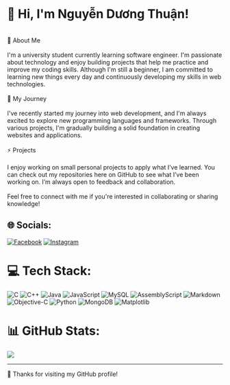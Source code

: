 # 💫 Hi, I'm Nguyễn Dương Thuận!
<!--<br>-  I’m currently working on ...<br>- 🌱 I’m currently learning ...<br>- 👯 I’m looking to collaborate on ...<br>- 🤔 I’m looking for help with ...<br>- 💬 Ask me about ...<br>- 📫 How to reach me: ...<br>- 😄 Pronouns: ...<br>- ⚡ Fun fact: ...<br>-->
<br>🔭 About Me<br>
<br>I'm a university student currently learning software engineer. I'm passionate about technology and enjoy building projects that help me practice and improve my coding skills. Although I'm still a beginner, I am committed to learning new things every day and continuously developing my skills in web technologies.<br>
<br>🌱 My Journey<br>
<br>I've recently started my journey into web development, and I'm always excited to explore new programming languages and frameworks. Through various projects, I'm gradually building a solid foundation in creating websites and applications.<br>
<br>⚡ Projects<br>
<br>I enjoy working on small personal projects to apply what I’ve learned. You can check out my repositories here on GitHub to see what I’ve been working on. I’m always open to feedback and collaboration.<br>
<br>Feel free to connect with me if you're interested in collaborating or sharing knowledge!<br>

## 🌐 Socials:
[![Facebook](https://img.shields.io/badge/Facebook-%231877F2.svg?logo=Facebook&logoColor=white)](https://www.facebook.com/profile.php?id=100073313063359) [![Instagram](https://img.shields.io/badge/Instagram-%23E4405F.svg?logo=Instagram&logoColor=white)](https://instagram.com/duongthuan213) 

# 💻 Tech Stack:
![C](https://img.shields.io/badge/c-%2300599C.svg?style=for-the-badge&logo=c&logoColor=white) ![C++](https://img.shields.io/badge/c++-%2300599C.svg?style=for-the-badge&logo=c%2B%2B&logoColor=white) ![Java](https://img.shields.io/badge/java-%23ED8B00.svg?style=for-the-badge&logo=openjdk&logoColor=white) ![JavaScript](https://img.shields.io/badge/javascript-%23323330.svg?style=for-the-badge&logo=javascript&logoColor=%23F7DF1E) ![MySQL](https://img.shields.io/badge/mysql-4479A1.svg?style=for-the-badge&logo=mysql&logoColor=white) ![AssemblyScript](https://img.shields.io/badge/assembly%20script-%23000000.svg?style=for-the-badge&logo=assemblyscript&logoColor=white) ![Markdown](https://img.shields.io/badge/markdown-%23000000.svg?style=for-the-badge&logo=markdown&logoColor=white) ![Objective-C](https://img.shields.io/badge/OBJECTIVE--C-%233A95E3.svg?style=for-the-badge&logo=apple&logoColor=white) ![Python](https://img.shields.io/badge/python-3670A0?style=for-the-badge&logo=python&logoColor=ffdd54) ![MongoDB](https://img.shields.io/badge/MongoDB-%234ea94b.svg?style=for-the-badge&logo=mongodb&logoColor=white) ![Matplotlib](https://img.shields.io/badge/Matplotlib-%23ffffff.svg?style=for-the-badge&logo=Matplotlib&logoColor=black)
# 📊 GitHub Stats:
![](https://github-readme-stats.vercel.app/api?username=nguyenduongthuan&theme=dark&hide_border=false&include_all_commits=false&count_private=false)<br/>

<!-- Proudly created with GPRM ( https://gprm.itsvg.in ) -->

---
👯 Thanks for visiting my GitHub profile!<br>
